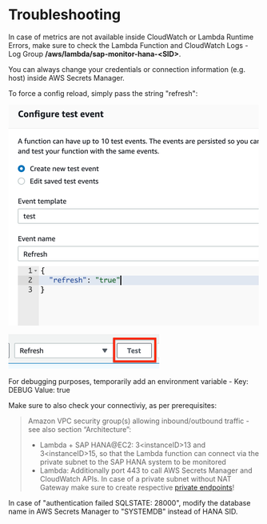 # Troubleshooting

In case of metrics are not available inside CloudWatch or Lambda Runtime Errors, make sure to check the Lambda Function and CloudWatch Logs - Log Group **/aws/lambda/sap-monitor-hana-\<SID\>**.

You can always change your credentials or connection information (e.g. host) inside AWS Secrets Manager.

To force a config reload, simply pass the string "refresh":

![Imgur](../assets/tr1.png)

![Imgur](../assets/tr2.png)

For debugging purposes, temporarily add an environment variable - Key: DEBUG Value: true

Make sure to also check your connectiviy, as per prerequisites:

> Amazon VPC security group(s) allowing inbound/outbound traffic - see also section “Architecture”:
> - Lambda + SAP HANA@EC2: 3\<instanceID\>13 and 3\<instanceID\>15, so that the Lambda function can connect via the private subnet to the SAP HANA system to be monitored
> - Lambda: Additionally port 443 to call AWS Secrets Manager and CloudWatch APIs. In case of a private subnet without NAT Gateway make sure to create respective [private endpoints](https://docs.aws.amazon.com/vpc/latest/userguide/vpce-interface.html)!

In case of "authentication failed SQLSTATE: 28000", modify the database name in AWS Secrets Manager to "SYSTEMDB" instead of HANA SID.
